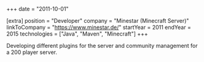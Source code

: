 +++
date = "2011-10-01"

[extra]
position = "Developer"
company = "Minestar (Minecraft Server)"
linkToCompany = "https://www.minestar.de/"
startYear = 2011
endYear = 2015
technologies = ["Java", "Maven", "Minecraft"]
+++

Developing different plugins for the server and community management for a 200 player server.

